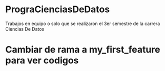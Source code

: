 # PrograCienciasDeDatos
Trabajos en equipo o solo que se realizaron 
el 3er semestre de la carrera Ciencias De Datos 
# Cambiar de rama a my_first_feature para ver codigos

